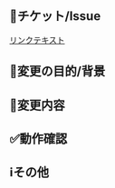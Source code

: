 ## :link:チケット/Issue

<!-- 関連するチケットまたはIssueのリンク -->
[リンクテキスト](URL)

## :memo:変更の目的/背景

<!-- なぜこの変更が必要なのか？（チケットやIssueに書かれている場合は省略可） -->

## :hammer:変更内容

<!-- このPull Requestで何をしたのか？ -->
<!-- このPull Requestでやらないことは何か？（あれば。無いなら「無し」でOK。やらない場合は、いつやるのかを明記する。） -->

## :white_check_mark:動作確認

<!-- どのような動作確認を行ったのか？結果はどうか？（またはテストのリンクを貼る） -->

## :information_source:その他

<!-- レビュアーへの参考情報（実装上の懸念点や注意点、補足などあれば記載） -->